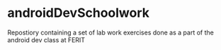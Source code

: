 # androidDevSchoolwork
Repostiory containing a set of lab work exercises done as a part of the android dev class at FERIT

